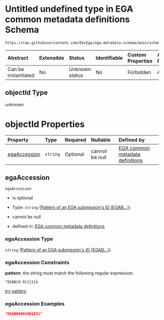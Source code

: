 # Untitled undefined type in EGA common metadata definitions Schema

```txt
https://raw.githubusercontent.com/EbiEga/ega-metadata-schema/main/schemas/EGA.common-definitions.json#/definitions/objectIdAndObjectTypeCheck/anyOf/5/properties/objectId
```



| Abstract            | Extensible | Status         | Identifiable | Custom Properties | Additional Properties | Access Restrictions | Defined In                                                                                           |
| :------------------ | :--------- | :------------- | :----------- | :---------------- | :-------------------- | :------------------ | :--------------------------------------------------------------------------------------------------- |
| Can be instantiated | No         | Unknown status | No           | Forbidden         | Allowed               | none                | [EGA.common-definitions.json\*](../../../schemas/EGA.common-definitions.json "open original schema") |

## objectId Type

unknown

# objectId Properties

| Property                      | Type     | Required | Nullable       | Defined by                                                                                                                                                                                                                                                                                                                                                                                                                                       |
| :---------------------------- | :------- | :------- | :------------- | :----------------------------------------------------------------------------------------------------------------------------------------------------------------------------------------------------------------------------------------------------------------------------------------------------------------------------------------------------------------------------------------------------------------------------------------------- |
| [egaAccession](#egaaccession) | `string` | Optional | cannot be null | [EGA common metadata definitions](ega-12-definitions-check-that-the-objectids-accession-pattern-and-objecttype-match-anyof-submission-objectid-and-objecttype-check-properties-objectid-properties-pattern-of-an-ega-submissions-id-egab.md "https://raw.githubusercontent.com/EbiEga/ega-metadata-schema/main/schemas/EGA.common-definitions.json#/definitions/objectIdAndObjectTypeCheck/anyOf/5/properties/objectId/properties/egaAccession") |

## egaAccession



`egaAccession`

*   is optional

*   Type: `string` ([Pattern of an EGA submission's ID (EGAB...)](ega-12-definitions-check-that-the-objectids-accession-pattern-and-objecttype-match-anyof-submission-objectid-and-objecttype-check-properties-objectid-properties-pattern-of-an-ega-submissions-id-egab.md))

*   cannot be null

*   defined in: [EGA common metadata definitions](ega-12-definitions-check-that-the-objectids-accession-pattern-and-objecttype-match-anyof-submission-objectid-and-objecttype-check-properties-objectid-properties-pattern-of-an-ega-submissions-id-egab.md "https://raw.githubusercontent.com/EbiEga/ega-metadata-schema/main/schemas/EGA.common-definitions.json#/definitions/objectIdAndObjectTypeCheck/anyOf/5/properties/objectId/properties/egaAccession")

### egaAccession Type

`string` ([Pattern of an EGA submission's ID (EGAB...)](ega-12-definitions-check-that-the-objectids-accession-pattern-and-objecttype-match-anyof-submission-objectid-and-objecttype-check-properties-objectid-properties-pattern-of-an-ega-submissions-id-egab.md))

### egaAccession Constraints

**pattern**: the string must match the following regular expression:&#x20;

```regexp
^EGAB[0-9]{11}$
```

[try pattern](https://regexr.com/?expression=%5EEGAB%5B0-9%5D%7B11%7D%24 "try regular expression with regexr.com")

### egaAccession Examples

```json
"EGAB00001001831"
```
